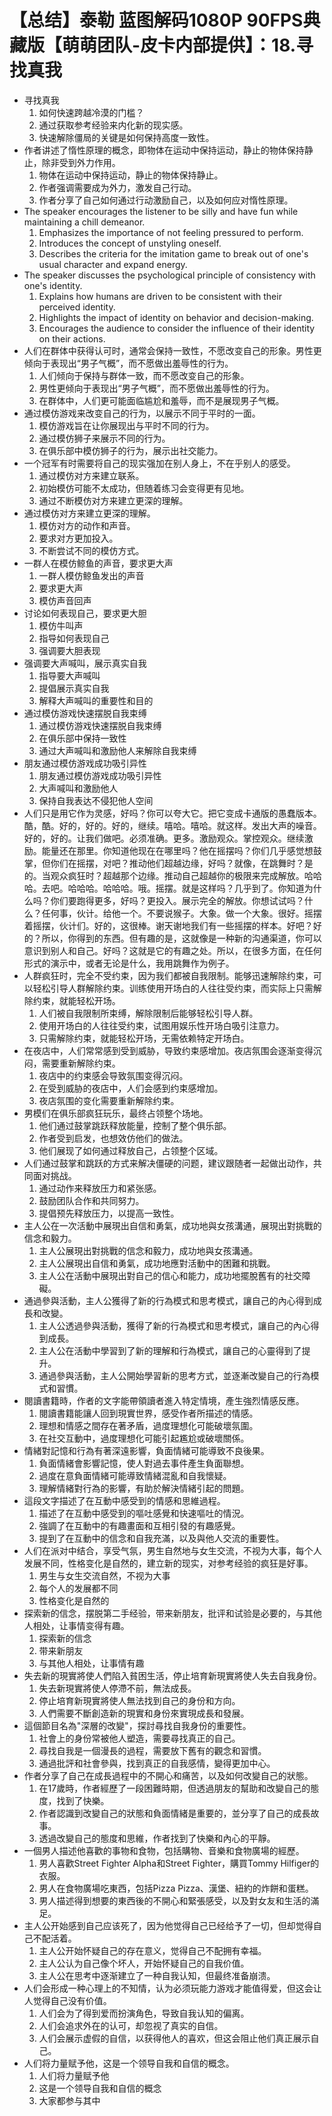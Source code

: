 # 【总结】泰勒 蓝图解码1080P 90FPS典藏版【萌萌团队-皮卡内部提供】：18.寻找真我

-   寻找真我
    1.  如何快速跨越冷漠的门槛？
    2.  通过获取参考经验来内化新的现实感。
    3.  快速解除僵局的关键是如何保持高度一致性。
-   作者讲述了惰性原理的概念，即物体在运动中保持运动，静止的物体保持静止，除非受到外力作用。
    1.  物体在运动中保持运动，静止的物体保持静止。
    2.  作者强调需要成为外力，激发自己行动。
    3.  作者分享了自己如何通过行动激励自己，以及如何应对惰性原理。
-   The speaker encourages the listener to be silly and have fun while maintaining a chill demeanor. 
    1.  Emphasizes the importance of not feeling pressured to perform.
    2.  Introduces the concept of unstyling oneself.
    3.  Describes the criteria for the imitation game to break out of one's usual character and expand energy.
-   The speaker discusses the psychological principle of consistency with one's identity.
    1.  Explains how humans are driven to be consistent with their perceived identity.
    2.  Highlights the impact of identity on behavior and decision-making.
    3.  Encourages the audience to consider the influence of their identity on their actions.
-   人们在群体中获得认可时，通常会保持一致性，不愿改变自己的形象。男性更倾向于表现出“男子气概”，而不愿做出羞辱性的行为。
    1.  人们倾向于保持与群体一致，而不愿改变自己的形象。
    2.  男性更倾向于表现出“男子气概”，而不愿做出羞辱性的行为。
    3.  在群体中，人们更可能面临尴尬和羞辱，而不是展现男子气概。
-   通过模仿游戏来改变自己的行为，以展示不同于平时的一面。
    1.  模仿游戏旨在让你展现出与平时不同的行为。
    2.  通过模仿狮子来展示不同的行为。
    3.  在俱乐部中模仿狮子的行为，展示出社交能力。
-   一个冠军有时需要将自己的现实强加在别人身上，不在乎别人的感受。
    1.  通过模仿对方来建立联系。
    2.  初始模仿可能不太成功，但随着练习会变得更有见地。
    3.  通过不断模仿对方来建立更深的理解。
-   通过模仿对方来建立更深的理解。
    1.  模仿对方的动作和声音。
    2.  要求对方更加投入。
    3.  不断尝试不同的模仿方式。
-   一群人在模仿鲸鱼的声音，要求更大声
    1.  一群人模仿鲸鱼发出的声音
    2.  要求更大声
    3.  模仿声音回声
-   讨论如何表现自己，要求更大胆
    1.  模仿牛叫声
    2.  指导如何表现自己
    3.  强调要大胆表现
-   强调要大声喊叫，展示真实自我
    1.  指导要大声喊叫
    2.  提倡展示真实自我
    3.  解释大声喊叫的重要性和目的
-   通过模仿游戏快速摆脱自我束缚
    1.  通过模仿游戏快速摆脱自我束缚
    2.  在俱乐部中保持一致性
    3.  通过大声喊叫和激励他人来解除自我束缚
-   朋友通过模仿游戏成功吸引异性
    1.  朋友通过模仿游戏成功吸引异性
    2.  大声喊叫和激励他人
    3.  保持自我表达不侵犯他人空间
-   人们只是用它作为灵感，好吗？你可以夸大它。把它变成卡通版的愚蠢版本。酷，酷。好的，好的。好的，继续。嘻哈。嘻哈。就这样。发出大声的噪音。好的，好的。让我们做吧。必须准确。更多。激励观众。掌控观众。继续激励。能量还在那里。你知道他现在在哪里吗？他在摇摆吗？你们几乎感觉想鼓掌，但你们在摇摆，对吧？推动他们超越边缘，好吗？就像，在跳舞时？是的。当观众疯狂时？超越那个边缘。推动自己超越你的极限来完成解放。哈哈哈。去吧。哈哈哈。哈哈哈。哦。摇摆。就是这样吗？几乎到了。你知道为什么吗？你们要跑得更多，好吗？更投入。展示完全的解放。你想试试吗？什么？任何事，伙计。给他一个。不要说猴子。大象。做一个大象。很好。摇摆着摇摆，伙计们。好的，这很棒。谢天谢地我们有一些摇摆的样本。好吧？好的？所以，你得到的东西。但有趣的是，这就像是一种新的沟通渠道，你可以意识到别人和自己。好吗？这就是它的有趣之处。所以，在很多方面，在任何形式的演示中，或者无论是什么，我用跳舞作为例子。
-   人群疯狂时，完全不受约束，因为我们都被自我限制。能够迅速解除约束，可以轻松引导人群解除约束。训练使用开场白的人往往受约束，而实际上只需解除约束，就能轻松开场。
    1.  人们被自我限制所束缚，解除限制后能够轻松引导人群。
    2.  使用开场白的人往往受约束，试图用娱乐性开场白吸引注意力。
    3.  只需解除约束，就能轻松开场，无需依赖特定开场白。
-   在夜店中，人们常常感到受到威胁，导致约束感增加。夜店氛围会逐渐变得沉闷，需要重新解除约束。
    1.  夜店中的约束感会导致氛围变得沉闷。
    2.  在受到威胁的夜店中，人们会感到约束感增加。
    3.  夜店氛围的变化需要重新解除约束。
-   男模们在俱乐部疯狂玩乐，最终占领整个场地。
    1.  他们通过鼓掌跳跃释放能量，控制了整个俱乐部。
    2.  作者受到启发，也想效仿他们的做法。
    3.  他们展现了如何通过释放自己，占领整个区域。
-   人们通过鼓掌和跳跃的方式来解决僵硬的问题，建议跟随者一起做出动作，共同面对挑战。
    1.  通过动作来释放压力和紧张感。
    2.  鼓励团队合作和共同努力。
    3.  提倡预先释放压力，以提高一致性。
-   主人公在一次活動中展現出自信和勇氣，成功地與女孩溝通，展現出對挑戰的信念和毅力。
    1.  主人公展現出對挑戰的信念和毅力，成功地與女孩溝通。
    2.  主人公展現出自信和勇氣，成功地應對活動中的困難和挑戰。
    3.  主人公在活動中展現出對自己的信心和能力，成功地擺脫舊有的社交障礙。
-   通過參與活動，主人公獲得了新的行為模式和思考模式，讓自己的內心得到成長和改變。
    1.  主人公透過參與活動，獲得了新的行為模式和思考模式，讓自己的內心得到成長。
    2.  主人公在活動中學習到了新的理解和行為模式，讓自己的心靈得到了提升。
    3.  通過參與活動，主人公開始學習新的思考方式，並逐漸改變自己的行為模式和習慣。
-   閱讀書籍時，作者的文字能帶領讀者進入特定情境，產生強烈情感反應。
    1.  閱讀書籍能讓人回到現實世界，感受作者所描述的情感。
    2.  理想和情感之間存在著矛盾，過度理想化可能破壞氛圍。
    3.  在社交互動中，過度理想化可能引起尷尬或破壞關係。
-   情緒對記憶和行為有著深遠影響，負面情緒可能導致不良後果。
    1.  負面情緒會影響記憶，使人對過去事件產生負面聯想。
    2.  過度在意負面情緒可能導致情緒混亂和自我懷疑。
    3.  理解情緒對行為的影響，有助於解決情緒引起的問題。
-   這段文字描述了在互動中感受到的情感和思維過程。
    1.  描述了在互動中感受到的嘔吐感覺和快速嘔吐的情況。
    2.  強調了在互動中的有趣畫面和互相引發的有趣感覺。
    3.  提到了在互動中的信念和自我充滿，以及與他人交流的重要性。
-   人们在派对中结合，享受气氛，男生自然地与女生交流，不视为大事，每个人发展不同，性格变化是自然的，建立新的现实，对参考经验的疯狂是好事。
    1.  男生与女生交流自然，不视为大事
    2.  每个人的发展都不同
    3.  性格变化是自然的
-   探索新的信念，摆脱第二手经验，带来新朋友，批评和试验是必要的，与其他人相处，让事情变得有趣。
    1.  探索新的信念
    2.  带来新朋友
    3.  与其他人相处，让事情有趣
-   失去新的現實將使人們陷入貧困生活，停止培育新現實將使人失去自我身份。
    1.  失去新現實將使人停滯不前，無法成長。
    2.  停止培育新現實將使人無法找到自己的身份和方向。
    3.  人們需要不斷創造新的現實和身份來實現成長和發展。
-   這個節目名為"深層的改變"，探討尋找自我身份的重要性。
    1.  社會上的身份常被他人塑造，需要尋找真正的自己。
    2.  尋找自我是一個漫長的過程，需要放下舊有的觀念和習慣。
    3.  通過批評和社會參與，找到真正的自我感情，變得更加中心。
-   作者分享了自己在成長過程中的不開心和痛苦，以及如何改變自己的狀態。
    1.  在17歲時，作者經歷了一段困難時期，但透過朋友的幫助和改變自己的態度，找到了快樂。
    2.  作者認識到改變自己的狀態和負面情緒是重要的，並分享了自己的成長故事。
    3.  透過改變自己的態度和思維，作者找到了快樂和內心的平靜。
-   一個男人描述他喜歡的事物和食物，包括購物、音樂和食物廣場的經歷。
    1.  男人喜歡Street Fighter Alpha和Street Fighter，購買Tommy Hilfiger的衣服。
    2.  男人在食物廣場吃東西，包括Pizza Pizza、漢堡、紐約的炸餅和蛋糕。
    3.  男人描述得到想要的東西後的不開心和緊張感受，以及對女友和生活的滿足。
-   主人公开始感到自己应该死了，因为他觉得自己已经给予了一切，但却觉得自己不配活着。
    1.  主人公开始怀疑自己的存在意义，觉得自己不配拥有幸福。
    2.  主人公认为自己像个坏人，开始怀疑自己的自我价值。
    3.  主人公在思考中逐渐建立了一种自我认知，但最终准备崩溃。
-   人们会形成一种心理上的不知情，认为必须玩能力游戏才能值得爱，但这会让人觉得自己没有价值。
    1.  人们会为了得到爱而扮演角色，导致自我认知的偏离。
    2.  人们会追求外在的认可，却忽视了真实的自信。
    3.  人们会展示虚假的自信，以获得他人的喜欢，但这会阻止他们真正展示自己。
-   人们将力量赋予他，这是一个领导自我和自信的概念。
    1.  人们将力量赋予他
    2.  这是一个领导自我和自信的概念
    3.  大家都参与其中